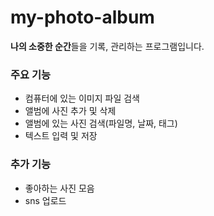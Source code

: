 # my-photo-album
**나의 소중한 순간**들을 기록, 관리하는 프로그램입니다.

### 주요 기능
- 컴퓨터에 있는 이미지 파일 검색
- 앨범에 사진 추가 및 삭제
- 앨범에 있는 사진 검색(파일명, 날짜, 태그)
- 텍스트 입력 및 저장

### 추가 기능
- 좋아하는 사진 모음
- sns 업로드
